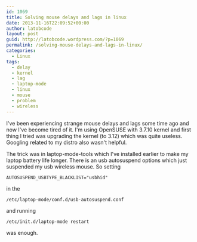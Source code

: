 ```yaml
---
id: 1069
title: Solving mouse delays and lags in linux
date: 2013-11-16T22:09:52+00:00
author: latobcode
layout: post
guid: http://latobcode.wordpress.com/?p=1069
permalink: /solving-mouse-delays-and-lags-in-linux/
categories:
  - Linux
tags:
  - delay
  - kernel
  - lag
  - laptop-mode
  - linux
  - mouse
  - problem
  - wireless
---
```

I've been experiencing strange mouse delays and lags some time ago and now I've become tired of it. I'm using OpenSUSE with 3.7.10 kernel and first thing I tried was upgrading the kernel (to 3.12) which was quite useless. Googling related to my distro also wasn't helpful.

The trick was in laptop-mode-tools which I've installed earlier to make my laptop battery life longer. There is an usb autosuspend options which just suspended my usb wireless mouse. So setting

    AUTOSUSPEND_USBTYPE_BLACKLIST="usbhid"

in the

    /etc/laptop-mode/conf.d/usb-autosuspend.conf

and running

    /etc/init.d/laptop-mode restart

was enough.